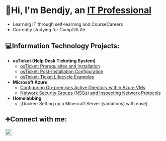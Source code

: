 <h1>👋Hi, I'm Bendjy, an <a href="https://linkedin.com/in/bendjylavoir">IT Professional</a></h1>

- Learning IT through self-learning and CourseCareers
- Currently studying for CompTIA A+

<h2>💻Information Technology Projects:</h2>

- <b>osTicket (Help Desk Ticketing System)</b>
  - [osTicket: Prerequisites and Installation](https://github.com/blavoir/osticket-prereqs)
  - [osTicket: Post-Installation Configuration](https://github.com/blavoir/post-install-config)
  - [osTicket: Ticket Lifecycle Examples](https://github.com/blavoir/ticket-lifecycle)
- <b>Microsoft Azure</b>
  - [Configuring On-premises Active Directory within Azure VMs](https://github.com/blavoir/configure-ad)
  - [Network Security Groups (NSGs) and Inspecting Network Protocols](https://github.com/blavoir/azure-network-protocols)
- <b>Homelabbing</b>
  - [Docker: Setting up a Minecraft Server (variations) with ease]

<h2>➕Connect with me:</h2>

[<img align="left" alt="Ben | LinkedIn" width="22px" src="https://i.imgur.com/EpANfW4.png" />][linkedin]

[linkedin]: https://linkedin.com/in/bendjylavoir/

